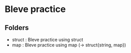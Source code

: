 # Bleve practice 

## Folders
* struct : Bleve practice using struct
* map : Bleve practice using map (-> struct{string, map})
